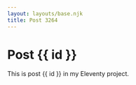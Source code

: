 ```yaml
---
layout: layouts/base.njk
title: Post 3264
---
```


# Post {{ id }}

This is post {{ id }} in my Eleventy project.
